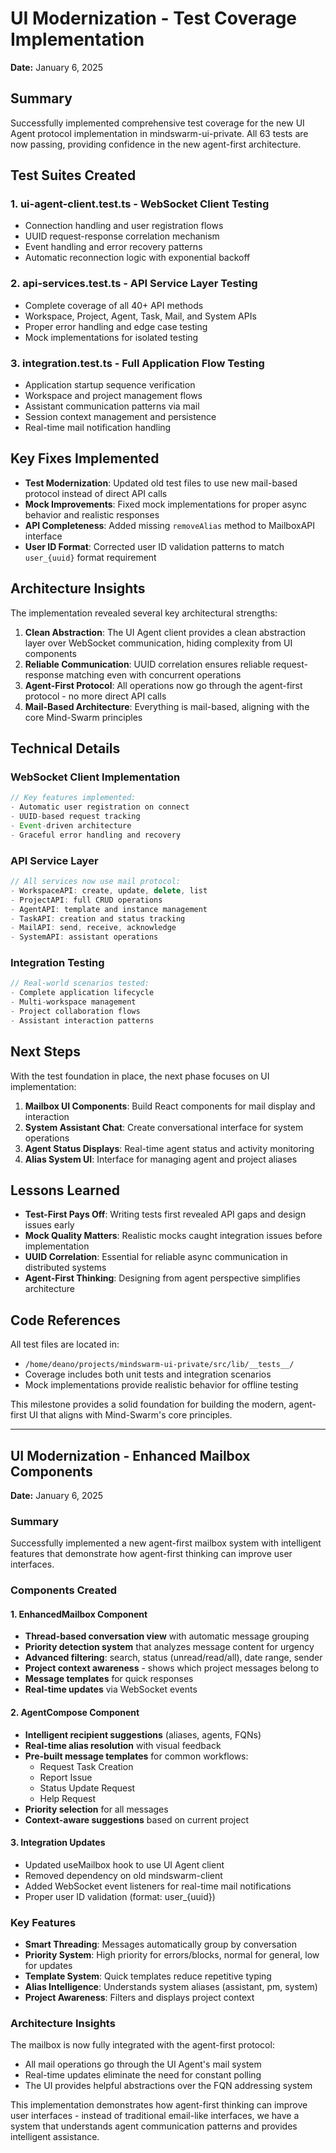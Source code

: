 # UI Modernization - Test Coverage Implementation

**Date:** January 6, 2025

## Summary

Successfully implemented comprehensive test coverage for the new UI Agent protocol implementation in mindswarm-ui-private. All 63 tests are now passing, providing confidence in the new agent-first architecture.

## Test Suites Created

### 1. ui-agent-client.test.ts - WebSocket Client Testing
- Connection handling and user registration flows
- UUID request-response correlation mechanism
- Event handling and error recovery patterns
- Automatic reconnection logic with exponential backoff

### 2. api-services.test.ts - API Service Layer Testing
- Complete coverage of all 40+ API methods
- Workspace, Project, Agent, Task, Mail, and System APIs
- Proper error handling and edge case testing
- Mock implementations for isolated testing

### 3. integration.test.ts - Full Application Flow Testing
- Application startup sequence verification
- Workspace and project management flows
- Assistant communication patterns via mail
- Session context management and persistence
- Real-time mail notification handling

## Key Fixes Implemented

- **Test Modernization**: Updated old test files to use new mail-based protocol instead of direct API calls
- **Mock Improvements**: Fixed mock implementations for proper async behavior and realistic responses
- **API Completeness**: Added missing `removeAlias` method to MailboxAPI interface
- **User ID Format**: Corrected user ID validation patterns to match `user_{uuid}` format requirement

## Architecture Insights

The implementation revealed several key architectural strengths:

1. **Clean Abstraction**: The UI Agent client provides a clean abstraction layer over WebSocket communication, hiding complexity from UI components
2. **Reliable Communication**: UUID correlation ensures reliable request-response matching even with concurrent operations
3. **Agent-First Protocol**: All operations now go through the agent-first protocol - no more direct API calls
4. **Mail-Based Architecture**: Everything is mail-based, aligning with the core Mind-Swarm principles

## Technical Details

### WebSocket Client Implementation
```typescript
// Key features implemented:
- Automatic user registration on connect
- UUID-based request tracking
- Event-driven architecture
- Graceful error handling and recovery
```

### API Service Layer
```typescript
// All services now use mail protocol:
- WorkspaceAPI: create, update, delete, list
- ProjectAPI: full CRUD operations
- AgentAPI: template and instance management
- TaskAPI: creation and status tracking
- MailAPI: send, receive, acknowledge
- SystemAPI: assistant operations
```

### Integration Testing
```typescript
// Real-world scenarios tested:
- Complete application lifecycle
- Multi-workspace management
- Project collaboration flows
- Assistant interaction patterns
```

## Next Steps

With the test foundation in place, the next phase focuses on UI implementation:

1. **Mailbox UI Components**: Build React components for mail display and interaction
2. **System Assistant Chat**: Create conversational interface for system operations
3. **Agent Status Displays**: Real-time agent status and activity monitoring
4. **Alias System UI**: Interface for managing agent and project aliases

## Lessons Learned

- **Test-First Pays Off**: Writing tests first revealed API gaps and design issues early
- **Mock Quality Matters**: Realistic mocks caught integration issues before implementation
- **UUID Correlation**: Essential for reliable async communication in distributed systems
- **Agent-First Thinking**: Designing from agent perspective simplifies architecture

## Code References

All test files are located in:
- `/home/deano/projects/mindswarm-ui-private/src/lib/__tests__/`
- Coverage includes both unit tests and integration scenarios
- Mock implementations provide realistic behavior for offline testing

This milestone provides a solid foundation for building the modern, agent-first UI that aligns with Mind-Swarm's core principles.

---

## UI Modernization - Enhanced Mailbox Components

**Date:** January 6, 2025

### Summary

Successfully implemented a new agent-first mailbox system with intelligent features that demonstrate how agent-first thinking can improve user interfaces.

### Components Created

#### 1. EnhancedMailbox Component
- **Thread-based conversation view** with automatic message grouping
- **Priority detection system** that analyzes message content for urgency
- **Advanced filtering**: search, status (unread/read/all), date range, sender
- **Project context awareness** - shows which project messages belong to
- **Message templates** for quick responses
- **Real-time updates** via WebSocket events

#### 2. AgentCompose Component
- **Intelligent recipient suggestions** (aliases, agents, FQNs)
- **Real-time alias resolution** with visual feedback
- **Pre-built message templates** for common workflows:
  - Request Task Creation
  - Report Issue
  - Status Update Request
  - Help Request
- **Priority selection** for all messages
- **Context-aware suggestions** based on current project

#### 3. Integration Updates
- Updated useMailbox hook to use UI Agent client
- Removed dependency on old mindswarm-client
- Added WebSocket event listeners for real-time mail notifications
- Proper user ID validation (format: user_{uuid})

### Key Features

- **Smart Threading**: Messages automatically group by conversation
- **Priority System**: High priority for errors/blocks, normal for general, low for updates
- **Template System**: Quick templates reduce repetitive typing
- **Alias Intelligence**: Understands system aliases (assistant, pm, system)
- **Project Awareness**: Filters and displays project context

### Architecture Insights

The mailbox is now fully integrated with the agent-first protocol:
- All mail operations go through the UI Agent's mail system
- Real-time updates eliminate the need for constant polling
- The UI provides helpful abstractions over the FQN addressing system

This implementation demonstrates how agent-first thinking can improve user interfaces - instead of traditional email-like interfaces, we have a system that understands agent communication patterns and provides intelligent assistance.